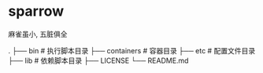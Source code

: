 # sparrow

麻雀虽小, 五脏俱全

.
├── bin # 执行脚本目录
├── containers # 容器目录
├── etc # 配置文件目录
├── lib # 依赖脚本目录
├── LICENSE
└── README.md
